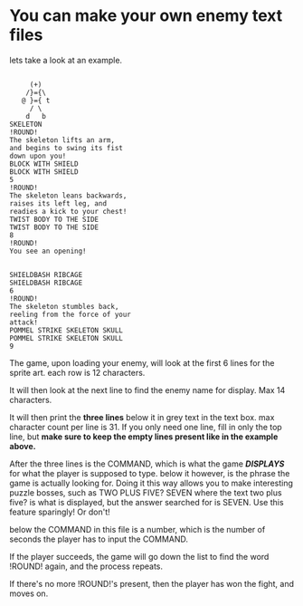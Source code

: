 # You can make your own enemy text files

lets take a look at an example.

```
            
     (+)    
    /}={\   
   @ }={ t  
     / \    
    d   b   
SKELETON
!ROUND!
The skeleton lifts an arm,
and begins to swing its fist
down upon you!
BLOCK WITH SHIELD
BLOCK WITH SHIELD
5
!ROUND!
The skeleton leans backwards,
raises its left leg, and
readies a kick to your chest!
TWIST BODY TO THE SIDE
TWIST BODY TO THE SIDE
8
!ROUND!
You see an opening!


SHIELDBASH RIBCAGE
SHIELDBASH RIBCAGE
6
!ROUND!
The skeleton stumbles back,
reeling from the force of your
attack!
POMMEL STRIKE SKELETON SKULL
POMMEL STRIKE SKELETON SKULL
9
```

The game, upon loading your enemy, will look at the first 6 lines for the sprite art. each row is 12 characters.

It will then look at the next line to find the enemy name for display. Max 14 characters.

It will then print the **three lines** below it in grey text in the text box. max character count per line is 31. If you only need one line, fill in only the top line, but **make sure to keep the empty lines present like in the example above.**

After the three lines is the COMMAND, which is what the game ***DISPLAYS*** for what the player is supposed to type. below it however, is the phrase the game is actually looking for. Doing it this way allows you to make interesting puzzle bosses, such as
TWO PLUS FIVE?
SEVEN
where the text two plus five? is what is displayed, but the answer searched for is SEVEN. Use this feature sparingly! Or don't!

below the COMMAND in this file is a number, which is the number of seconds the player has to input the COMMAND.

If the player succeeds, the game will go down the list to find the word !ROUND! again, and the process repeats.

If there's no more !ROUND!'s present, then the player has won the fight, and moves on.
